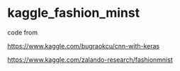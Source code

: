 # kaggle_fashion_minst

code from

https://www.kaggle.com/bugraokcu/cnn-with-keras

https://www.kaggle.com/zalando-research/fashionmnist
